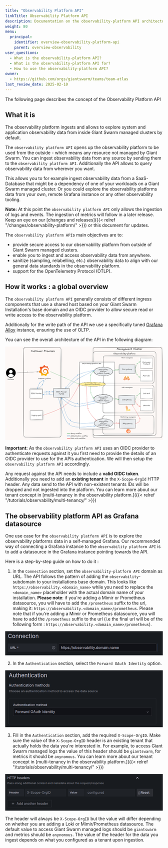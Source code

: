 ```yaml
---
title: "Observability Platform API"
linkTitle: Observability Platform API
description: Documentation on the observability-platform API architecture deployed and maintained by Giant Swarm.
weight: 80
menu:
  principal:
    identifier: overview-observability-platform-api
    parent: overview-observability
user_questions:
  - What is the observability-platform API?
  - What is the observability-platform API for?
  - How to use the observability-platform API?
owner:
  - https://github.com/orgs/giantswarm/teams/team-atlas
last_review_date: 2025-02-10
---
```


The following page describes the concept of the Observability Platform API

## What it is

The observability platform ingests and allows to explore system and application observability data from inside Giant Swarm managed clusters by default.

The `observability platform API` opens up the observability platform to be used from the outside - which means any resource not managed by Giant Swarm. You can ingest observability data from any source by sending them to the `observability platform API`. Additionally the API allows to query observability data from wherever you want. 

This allows you to for example ingest observability data from a SaaS-Database that might be a dependency of one of your workloads on a Giant Swarm managed cluster. Or you could explore the observability platforms data from your own, remote Grafana instance or any other observability tooling.

**Note:** At this point the `observability platform API` only allows the ingestion of logs and events. The ingestion of metrics will follow in a later release. Keep an eye on our [changes and releases]({{< relref "/changes/observability-platform/" >}}) or this document for updates.

The `observability platform API`s main objectives are to:

* provide secure access to our observability platform from outside of Giant Swarm managed clusters.
* enable you to ingest and access observability data from anywhere.
* sanitize (sampling, relabelling, etc.) observability data to align with our general data standards in the observability platform.
* support for the OpenTelemetry Protocol (OTLP).

## How it works : a global overview

The `observability platform API` generally consists of different ingress components that use a shared host based on your Giant Swarm Installation's base domain and an OIDC provider to allow secure read or write access to the observability platform.

Additionally for the write path of the API we use a specifically tuned [Grafana Alloy](https://grafana.com/docs/alloy/latest/) instance, ensuring the use of OLTP.

You can see the overall architecture of the API in the following diagram:

![api architecture](./observability-platform-api-graph.png)

**Important:** As the `observability platform API` uses an OIDC provider to authenticate requests against it you first need to provide the details of an OIDC provider to use for the APIs authentication. We will then setup the `observability platform API` accordingly. 

Any request against the API needs to include a **valid OIDC token**.  Additionally you need to add an **existing tenant** in the `X-Scope-OrgId` HTTP header. Any data send to the API with non-existent tenants IDs will be dropped and not ingested into the platform. You can learn more about our tenant concept in [multi-tenancy in the observability platform.]({{< relref "/tutorials/observability/multi-tenancy/" >}})

## The observability platform API as Grafana datasource

One use case for the `observability platform API` is to explore the observability platforms data in a self-managed Grafana. Our recommended way of connecting a Grafana instance to the `observability platform API` is to add a datasource in the Grafana instance pointing towards the API.

Here is a step-by-step guide on how to do it :

1. in the `Connection` section, set the `observability-platform API` domain as URL. The API follows the pattern of adding the `observability`-subdomain to your installations base domain. This looks like `https://observability.<domain_name>` while you need to replace the `<domain_name>` placeholder with the actual domain name of your installation. **Please note**: if you're adding a Mimir or Prometheus datasource, you will have to add the `/prometheus` suffix to the url, making it: `https://observability.<domain_name>/prometheus`. Please note that if you're adding a Mimir or Prometheus datasource, you will have to add the `/prometheus` suffix to the url (i.e the final url will be of the following form : `https://observability.<domain_name>/prometheus`).

![datasource url](./datasource-url.png)

2. In the `Authentication` section, select the `Forward OAuth Identity` option.

![datasource authentication](./datasource-authentication.png)

3. Fill in the `Authentication` section, add the required `X-Scope-OrgID`. Make sure the value of the `X-Scope-OrgID` header is an existing tenant that actually holds the data you're interested in. For example, to access Giant Swarm managed logs the value of this  header should be `giantswarm`, for metrics it should be `anynomous`. You can learn more about our tenant concept in [multi-tenancy in the observability platform.]({{< relref "/tutorials/observability/multi-tenancy/" >}})

![datasource headers](./datasource-headers.png)

The header will always be `X-Scope-OrgID` but the value will differ depending on whether you are adding a Loki or Mimir/Prometheus datasource. The default value to access Giant Swarm managed logs should be `giantswarm` and metrics should be `anynomous`. The value of the header for the data you ingest depends on what you configured as a tenant upon ingestion.
